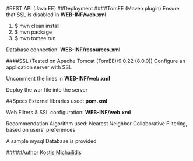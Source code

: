 #REST API (Java EE)
##Deployment
####TomEE (Maven plugin)
Ensure that SSL is disabled in <b>WEB-INF/web.xml</b>
1) $ mvn clean install
2) $ mvn package
3) $ mvn tomee:run

Database connection: <b>WEB-INF/resources.xml</b>

####SSL (Tested on Apache Tomcat (TomEE)/9.0.22 (8.0.0))
Configure an application server with SSL

Uncomment the lines in <b>WEB-INF/web.xml</b> 

Deploy the war file into the server


##Specs
External libraries used: <b>pom.xml</b>

Web Filters & SSL configuration: <b>WEB-INF/web.xml</b>

Recommendation Algorithm used: Nearest Neighbor Collaborative Filtering, based on users' preferences

A sample mysql Database is provided


#####Author
[Kostis Michailidis](https://github.com/kostismich7)